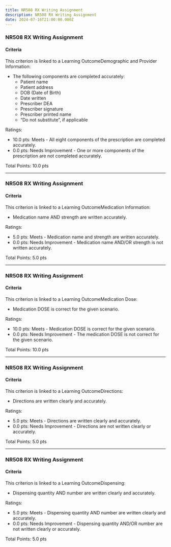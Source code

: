 ```yaml
---
title: NR508 RX Writing Assignment
description: NR508 RX Writing Assignment
date: 2024-07-16T21:00:00.000Z
---
```


### NR508 RX Writing Assignment

#### Criteria

This criterion is linked to a Learning OutcomeDemographic and Provider Information:

* The following components are completed accurately:
  * Patient name
  * Patient address
  * DOB (Date of Birth)
  * Date written
  * Prescriber DEA
  * Prescriber signature
  * Prescriber printed name
  * “Do not substitute”, if applicable

Ratings:

* 10.0 pts: Meets - All eight components of the prescription are completed accurately.
* 0.0 pts: Needs Improvement - One or more components of the prescription are not completed accurately.

Total Points: 10.0 pts

***

### NR508 RX Writing Assignment

#### Criteria

This criterion is linked to a Learning OutcomeMedication Information:

* Medication name AND strength are written accurately.

Ratings:

* 5.0 pts: Meets - Medication name and strength are written accurately.
* 0.0 pts: Needs Improvement - Medication name AND/OR strength is not written accurately.

Total Points: 5.0 pts

***

### NR508 RX Writing Assignment

#### Criteria

This criterion is linked to a Learning OutcomeMedication Dose:

* Medication DOSE is correct for the given scenario.

Ratings:

* 10.0 pts: Meets - Medication DOSE is correct for the given scenario.
* 0.0 pts: Needs Improvement - The medication DOSE is not correct for the given scenario.

Total Points: 10.0 pts

***

### NR508 RX Writing Assignment

#### Criteria

This criterion is linked to a Learning OutcomeDirections:

* Directions are written clearly and accurately.

Ratings:

* 5.0 pts: Meets - Directions are written clearly and accurately.
* 0.0 pts: Needs Improvement - Directions are not written clearly or accurately.

Total Points: 5.0 pts

***

### NR508 RX Writing Assignment

#### Criteria

This criterion is linked to a Learning OutcomeDispensing:

* Dispensing quantity AND number are written clearly and accurately.

Ratings:

* 5.0 pts: Meets - Dispensing quantity AND number are written clearly and accurately.
* 0.0 pts: Needs Improvement - Dispensing quantity AND/OR number are not written clearly or accurately.

Total Points: 5.0 pts
